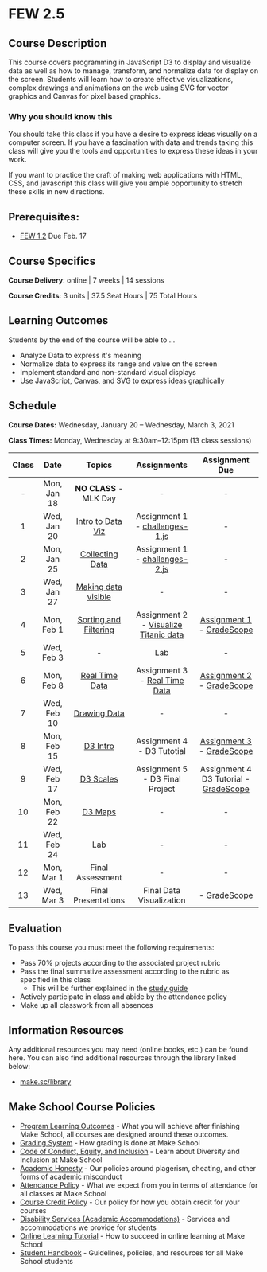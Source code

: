# FEW 2.5

## Course Description

This course covers programming in JavaScript D3 to display and visualize data as well as how to manage, transform, and normalize data for display on the screen. Students will learn how to create effective visualizations, complex drawings and animations on the web using SVG for vector graphics and Canvas for pixel based graphics.

### Why you should know this

You should take this class if you have a desire to express ideas visually on a computer screen. If you have a fascination with data and trends taking this class will give you the tools and opportunities to express these ideas in your work.

If you want to practice the craft of making web applications with HTML, CSS, and javascript this class will give you ample opportunity to stretch these skills in new directions.

## Prerequisites:

- [FEW 1.2](https://github.com/Make-School-Courses/FEW-1.2-JavaScript-Foundations) Due Feb. 17

## Course Specifics

**Course Delivery**: online | 7 weeks | 14 sessions

**Course Credits**: 3 units | 37.5 Seat Hours | 75 Total Hours

## Learning Outcomes

Students by the end of the course will be able to ...

- Analyze Data to express it's meaning
- Normalize data to express its range and value on the screen
- Implement standard and non-standard visual displays
- Use JavaScript, Canvas, and SVG to express ideas graphically

## Schedule

**Course Dates:** Wednesday, January 20 – Wednesday, March 3, 2021

**Class Times:** Monday, Wednesday at 9:30am–12:15pm (13 class sessions)

| Class | Date        | Topics                 | Assignments | Assignment Due |
|:-----:|:-----------:|:----------------------:|:-----------:|:--------------:|
|  -    | Mon, Jan 18 | **NO CLASS** - MLK Day | -           | -              |
|  1    | Wed, Jan 20 | [Intro to Data Viz]    | Assignment 1 <br>- [challenges-1.js] | - |
|  2    | Mon, Jan 25 | [Collecting Data]      | Assignment 1 <br>- [challenges-2.js] | - |
|  3    | Wed, Jan 27 | [Making data visible]  | -           | - |
|  4    | Mon, Feb 1  | [Sorting and Filtering] | Assignment 2 <br>- [Visualize Titanic data] | [Assignment 1] - [GradeScope] |
|  5    | Wed, Feb 3  | -                      | Lab         | - |
|  6    | Mon, Feb 8  | [Real Time Data]       | Assignment 3 <br>- [Real Time Data] | [Assignment 2] - [GradeScope] |
|  7    | Wed, Feb 10 | [Drawing Data]         | -           | - |
|  8    | Mon, Feb 15 | [D3 Intro]             | Assignment 4 <br>- D3 Tutotial | [Assignment 3] - [GradeScope] |
|  9    | Wed, Feb 17 | [D3 Scales]            | Assignment 5 <br>- D3 Final Project | Assignment 4 D3 Tutorial - [GradeScope] |
| 10    | Mon, Feb 22 | [D3 Maps]              | -           | - |
| 11    | Wed, Feb 24 | Lab                    | -           | - |
| 12    | Mon, Mar 1  | Final Assessment       | -           | - |
| 13    | Wed, Mar 3  | Final Presentations    | Final Data Visualization | - [GradeScope] |

<!-- Lessons -->
[Intro to Data Viz]: lessons/lesson-01.md
[Collecting Data]: lessons/lesson-02.md
[Making data visible]: lessons/lesson-03.md
[Sorting and Filtering]: lessons/lesson-04.md
[Real Time Data]: lessons/lesson-06.md
[Drawing Data]: lessons/lesson-07.md
[D3 Intro]: lessons/lesson-08.md
[D3 Scales]: lessons/lesson-09.md
[D3 Maps]: lessons/lesson-10.md

<!-- Assignments -->
[GradeScope]:https://www.gradescope.com/courses/218919

[challenges-1.js]: https://github.com/MakeSchool-Tutorials/FEW-2-5-Data-Visualization-Working-with-Data
[challenges-2.js]: https://github.com/MakeSchool-Tutorials/FEW-2-5-Data-Visualization-Working-with-Data
[Visualize Titanic data]: https://github.com/Make-School-Labs/FEW-2-5-Titanic-Visualization
[Assignment 1]: https://github.com/MakeSchool-Tutorials/FEW-2-5-Data-Visualization-Working-with-Data
[Real Time Data]: https://github.com/Make-School-Labs/FEW-2-5-Data-Visualization-Real-Time-Data
[Assignment 2]: https://github.com/Make-School-Labs/FEW-2-5-Titanic-Visualization
[Assignment 3]: https://github.com/Make-School-Labs/FEW-2-5-Data-Visualization-Real-Time-Data

## Evaluation

To pass this course you must meet the following requirements:

- Pass 70% projects according to the associated project rubric
- Pass the final summative assessment according to the rubric as specified in this class
    - This will be further explained in the [study guide](study-guide.md)
- Actively participate in class and abide by the attendance policy
- Make up all classwork from all absences

##  Information Resources

Any additional resources you may need (online books, etc.) can be found here. You can also find additional resources through the library linked below:

- [make.sc/library](http://make.sc/library)

## Make School Course Policies

- [Program Learning Outcomes](https://make.sc/program-learning-outcomes) - What you will achieve after finishing Make School, all courses are designed around these outcomes.
- [Grading System](https://make.sc/grading-system) - How grading is done at Make School
- [Code of Conduct, Equity, and Inclusion](https://make.sc/code-of-conduct) - Learn about Diversity and Inclusion at Make School
- [Academic Honesty](https://make.sc/academic-honesty-policy) - Our policies around plagerism, cheating, and other forms of academic misconduct
- [Attendance Policy](https://make.sc/attendance-policy) - What we expect from you in terms of attendance for all classes at Make School
- [Course Credit Policy](https://make.sc/course-credit-policy) - Our policy for how you obtain credit for your courses
- [Disability Services (Academic Accommodations)](https://make.sc/disability-services) - Services and accommodations we provide for students
- [Online Learning Tutorial](https://make.sc/online-learning-tutorial) - How to succeed in online learning at Make School
- [Student Handbook](https://make.sc/student-handbook) - Guidelines, policies, and resources for all Make School students

